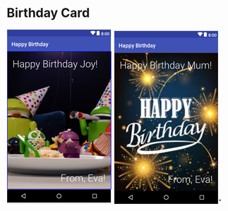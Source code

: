

# Birthday Card

![alt text](https://github.com/evamaina/Birthday-Card/blob/master/app/src/main/res/drawable/joycard.png "Screenshot 1")
![alt text](https://github.com/evamaina/Birthday-Card/blob/master/app/src/main/res/drawable/mumcard.png "Screenshot 2")"
